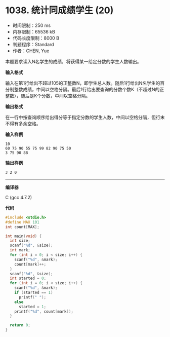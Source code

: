 # 1038. 统计同成绩学生 (20)

- 时间限制：250 ms
- 内存限制：65536 kB
- 代码长度限制：8000 B
- 判题程序：Standard
- 作者：CHEN, Yue

本题要求读入N名学生的成绩，将获得某一给定分数的学生人数输出。

**输入格式**

输入在第1行给出不超过105的正整数N，即学生总人数。随后1行给出N名学生的百分制整数成绩，中间以空格分隔。最后1行给出要查询的分数个数K（不超过N的正整数），随后是K个分数，中间以空格分隔。

**输出格式**

在一行中按查询顺序给出得分等于指定分数的学生人数，中间以空格分隔，但行末不得有多余空格。

**输入样例**

```
10
60 75 90 55 75 99 82 90 75 50
3 75 90 88
```

**输出样例**

```
3 2 0
```

----------

**编译器**

C (gcc 4.7.2)

**代码**

```c
#include <stdio.h>
#define MAX 101
int count[MAX];

int main(void) {
  int size;
  scanf("%d", &size);
  int mark;
  for (int i = 0; i < size; i++) {
    scanf("%d", &mark);
    count[mark]++;
  }
  scanf("%d", &size);
  int started = 0;
  for (int i = 0; i < size; i++) {
    scanf("%d", &mark);
    if (started == 1)
      printf(" ");
    else
      started = 1;
    printf("%d", count[mark]);
  }

  return 0;
}
```
